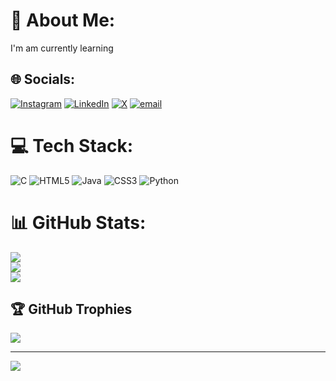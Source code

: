 # 💫 About Me:
I'm am currently learning


## 🌐 Socials:
[![Instagram](https://img.shields.io/badge/Instagram-%23E4405F.svg?logo=Instagram&logoColor=white)](https://instagram.com/___naveen_17___) [![LinkedIn](https://img.shields.io/badge/LinkedIn-%230077B5.svg?logo=linkedin&logoColor=white)](https://linkedin.com/in/naveen-kattimani-a392a9256) [![X](https://img.shields.io/badge/X-black.svg?logo=X&logoColor=white)](https://x.com/NaveenKatt78612) [![email](https://img.shields.io/badge/Email-D14836?logo=gmail&logoColor=white)](mailto:naveenkattimani326@gmail.com) 

# 💻 Tech Stack:
![C](https://img.shields.io/badge/c-%2300599C.svg?style=for-the-badge&logo=c&logoColor=white) ![HTML5](https://img.shields.io/badge/html5-%23E34F26.svg?style=for-the-badge&logo=html5&logoColor=white) ![Java](https://img.shields.io/badge/java-%23ED8B00.svg?style=for-the-badge&logo=openjdk&logoColor=white) ![CSS3](https://img.shields.io/badge/css3-%231572B6.svg?style=for-the-badge&logo=css3&logoColor=white) ![Python](https://img.shields.io/badge/python-3670A0?style=for-the-badge&logo=python&logoColor=ffdd54)
# 📊 GitHub Stats:
![](https://github-readme-stats.vercel.app/api?username=Naveen-K17&theme=dark&hide_border=false&include_all_commits=false&count_private=false)<br/>
![](https://nirzak-streak-stats.vercel.app/?user=Naveen-K17&theme=dark&hide_border=false)<br/>
![](https://github-readme-stats.vercel.app/api/top-langs/?username=Naveen-K17&theme=dark&hide_border=false&include_all_commits=false&count_private=false&layout=compact)

## 🏆 GitHub Trophies
![](https://github-profile-trophy.vercel.app/?username=Naveen-K17&theme=radical&no-frame=false&no-bg=true&margin-w=4)

---
[![](https://visitcount.itsvg.in/api?id=Naveen-K17&icon=0&color=0)](https://visitcount.itsvg.in)

<!-- Proudly created with GPRM ( https://gprm.itsvg.in ) -->
